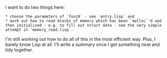 
I want to do two things here: 

	* choose the parameters of `func0` - see `entry.lisp` and  
	* work out how to read blocks of memory which has been `malloc`'d and then initialised - e.g. to fill out struct data - see the very simple attempt in `memory_read.lisp`.  

I'm still working out how to do all of this in the most efficient way. Plus, I barely know Lisp at all. 
I'll write a summary once I get something neat and tidy together.
